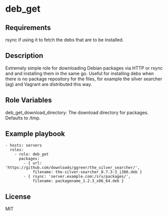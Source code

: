 deb_get
==========

Requirements
------------

rsync if using it to fetch the debs that are to be installed.

Description
------------
Extremely simple role for downloading Debian packages via HTTP or rsync and and
installing them in the same go. Useful for installing debs when there is no
package repository for the files, for example the silver searcher (ag) and
Vagrant are distributed this way.

Role Variables
--------------
deb_get_download_directory: The download directory for packages.
Defaults to /tmp.

Example playbook
-------------
    - hosts: servers
      roles:
        - role: deb_get
          packages:
            - { url: 'https://github.com/downloads/ggreer/the_silver_searcher/',
                filename: the-silver-searcher_0.7.3-3_i386.deb }
            - { rsync: 'server.example.com:/srv/packages/',
                filename: packagename_1.2.3_x86_64.deb }

License
-------

MIT